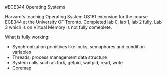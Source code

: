 #ECE344 Operating Systems

Harvard's teaching Operating System OS161 extension for the course ECE344 at the University OF Toronto.
Completed lab 0, lab 1, lab 2 fully.
Lab 3 which is on Virtual Memory is not fully comeplete.


What is fully working:

- Synchronization primitives like locks, semaphores and condition variables
- Threads, process management data structure
- System calls such as fork, getpid, waitpid, read, write
- Coremap
